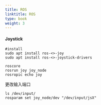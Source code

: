 ```yaml
---
title: ROS
linktitle: ROS
type: book
weight: 3
---
```


#### Joystick

```shell
#install
sudo apt install ros-<>-joy
sudo apt install ros-<>-joystick-drivers
```

```shell
roscore
rosrun joy joy_node
rosropic echo joy
```

更改输入端口

```shell
ls /dev/input/
rosparam set joy_node/dev "/dev/input/jsX"
```